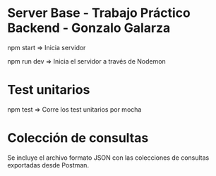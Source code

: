 # Server Base - Trabajo Práctico Backend - Gonzalo Galarza

npm start => Inicia servidor

npm run dev => Inicia el servidor a través de Nodemon

# Test unitarios

npm test => Corre los test unitarios por mocha

# Colección de consultas

Se incluye el archivo formato JSON con las colecciones de consultas exportadas desde Postman.

